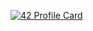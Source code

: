 [![42 Profile Card](https://1337-readme-xi.vercel.app/api/profile?cursus=42cursus&dark=true&email=hide&leet_logo=hide&login=sacharai)](https://github.com/mohouyizme/1337-readme)
